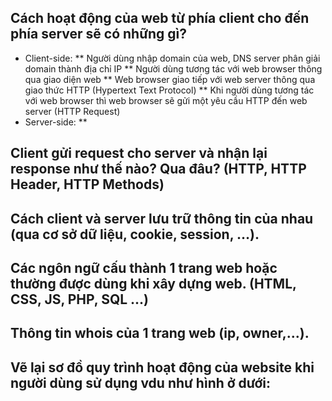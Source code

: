 ## Cách hoạt động của web từ phía client cho đến phía server sẽ có những gì?
* Client-side:
  ** Người dùng nhập domain của web, DNS server phân giải domain thành địa chỉ IP
  ** Người dùng tương tác với web browser thông qua giao diện web
  ** Web browser giao tiếp với web server thông qua giao thức HTTP (Hypertext Text Protocol)
  ** Khi người dùng tương tác với web browser thì web browser sẽ gửi một yêu cầu HTTP đến web server (HTTP Request)
* Server-side:
  **
## Client gửi request cho server và nhận lại response như thế nào? Qua đâu? (HTTP, HTTP Header, HTTP Methods)
## Cách client và server lưu trữ thông tin của nhau (qua cơ sở dữ liệu, cookie, session, …).
## Các ngôn ngữ cấu thành 1 trang web hoặc thường được dùng khi xây dựng web. (HTML, CSS, JS, PHP, SQL ...)
## Thông tin whois của 1 trang web (ip, owner,...).
## Vẽ lại sơ đồ quy trình hoạt động của website khi người dùng sử dụng vdu như hình ở dưới:
